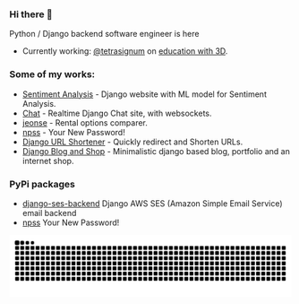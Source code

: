 ### Hi there 👋

Python / Django backend software engineer is here

- Currently working: [@tetrasignum](https://github.com/tetrasignum) on [education with 3D](https://tetrasignum.kr).

### Some of my works:
* [Sentiment Analysis](https://github.com/almazkun/django-sentimental) - Django website with ML model for Sentiment Analysis.
* [Chat](https://github.com/almazkun/django_chat) - Realtime Django Chat site, with websockets.
* [jeonse](https://github.com/almazkun/jeonse) - Rental options comparer.
* [npss](https://pypi.org/project/npss/) - Your New Password!
* [Django URL Shortener](https://github.com/almazkun/durls) - Quickly redirect and Shorten URLs.
* [Django Blog and Shop](https://akun.dev) - Minimalistic django based blog, portfolio and an internet shop.

### PyPi packages
* [django-ses-backend](https://pypi.org/project/django-ses-backend/)
  Django AWS SES (Amazon Simple Email Service) email backend
* [npss](https://pypi.org/project/npss/)
  Your New Password!

![](https://raw.githubusercontent.com/almazkun/almazkun/snake/dist/github-contribution-grid-snake.svg)
